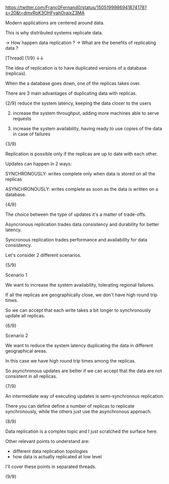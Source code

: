 https://twitter.com/Franc0Fernand0/status/1505199986941874178?s=20&t=dmvRoK3OHFyahOrajxZ3MA

Modern applications are centered around data.

This is why distributed systems replicate data.

→ How happen data replication ?
→ What are the benefits of replicating data ?

[Thread] {1/9} ↓↓

The idea of replication is to have duplicated versions of a database (replicas).

When the a database goes down, one of the replicas takes over.

There are 3 main advantages of duplicating data with replicas.

{2/9} reduce the system latency, keeping the data closer to the users

2. increase the system throughput, adding more machines able to serve requests

3. increase the system availability, having ready to use copies of the data in case of failures

{3/9}

Replication is possible only if the replicas are up to date with each other.

Updates can happen in 2 ways:

SYNCHRONOUSLY: writes complete only when data is stored on all the replicas

ASYNCHRONOUSLY: writes complete as soon as the data is written on a database.

{4/9}

The choice between the type of updates it's a matter of trade-offs.

Asyncronous replication trades data consistency and durability for better latency.

Syncronous replication trades performance and availability for data consistency.

Let's consider 2 different scenarios.

{5/9}

Scenario 1

We want to increase the system availability, tolerating regional failures.

If all the replicas are geographically close, we don't have high round trip times.

So we can accept that each write takes a bit longer to synchronously update all replicas.

{6/9}

Scenario 2

We want to reduce the system latency duplicating the data in different geographical areas.

In this case we have high round trip times among the replicas.

So asynchronous updates are better if we can accept that the data are not consistent in all replicas.

{7/9}

An intermediate way of executing updates is semi-synchronous replication.

There you can define define a number of replicas to replicate synchronously, while the others just use the asynchronous approach.

{8/9}

Data replication is a complex topic and I just scratched the surface here.

Other relevant points to understand are:

- different data replication topologies
- how data is actually replicated at low level

I'll cover these points in separated threads.

{9/9}
